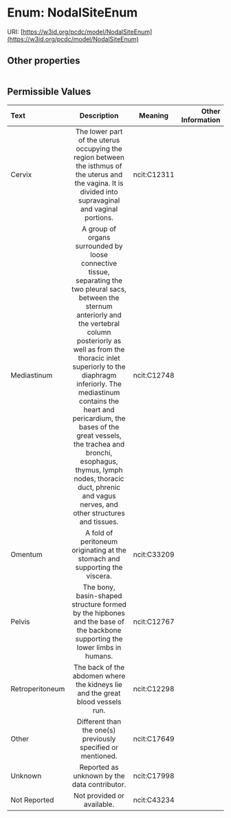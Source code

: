 
# Enum: NodalSiteEnum




URI: [https://w3id.org/pcdc/model/NodalSiteEnum](https://w3id.org/pcdc/model/NodalSiteEnum)


## Other properties

|  |  |  |
| --- | --- | --- |

## Permissible Values

| Text | Description | Meaning | Other Information |
| :--- | :---: | :---: | ---: |
| Cervix | The lower part of the uterus occupying the region between the isthmus of the uterus and the vagina. It is divided into supravaginal and vaginal portions. | ncit:C12311 |  |
| Mediastinum | A group of organs surrounded by loose connective tissue, separating the two pleural sacs, between the sternum anteriorly and the vertebral column posteriorly as well as from the thoracic inlet superiorly to the diaphragm inferiorly. The mediastinum contains the heart and pericardium, the bases of the great vessels, the trachea and bronchi, esophagus, thymus, lymph nodes, thoracic duct, phrenic and vagus nerves, and other structures and tissues. | ncit:C12748 |  |
| Omentum | A fold of peritoneum originating at the stomach and supporting the viscera. | ncit:C33209 |  |
| Pelvis | The bony, basin-shaped structure formed by the hipbones and the base of the backbone supporting the lower limbs in humans. | ncit:C12767 |  |
| Retroperitoneum | The back of the abdomen where the kidneys lie and the great blood vessels run. | ncit:C12298 |  |
| Other | Different than the one(s) previously specified or mentioned. | ncit:C17649 |  |
| Unknown | Reported as unknown by the data contributor. | ncit:C17998 |  |
| Not Reported | Not provided or available. | ncit:C43234 |  |

